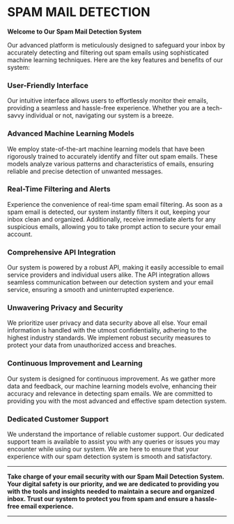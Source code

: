 # SPAM MAIL DETECTION


**Welcome to Our Spam Mail Detection System**

Our advanced platform is meticulously designed to safeguard your inbox by accurately detecting and filtering out spam emails using sophisticated machine learning techniques. Here are the key features and benefits of our system:

### User-Friendly Interface
Our intuitive interface allows users to effortlessly monitor their emails, providing a seamless and hassle-free experience. Whether you are a tech-savvy individual or not, navigating our system is a breeze.

### Advanced Machine Learning Models
We employ state-of-the-art machine learning models that have been rigorously trained to accurately identify and filter out spam emails. These models analyze various patterns and characteristics of emails, ensuring reliable and precise detection of unwanted messages.

### Real-Time Filtering and Alerts
Experience the convenience of real-time spam email filtering. As soon as a spam email is detected, our system instantly filters it out, keeping your inbox clean and organized. Additionally, receive immediate alerts for any suspicious emails, allowing you to take prompt action to secure your email account.

### Comprehensive API Integration
Our system is powered by a robust API, making it easily accessible to email service providers and individual users alike. The API integration allows seamless communication between our detection system and your email service, ensuring a smooth and uninterrupted experience.

### Unwavering Privacy and Security
We prioritize user privacy and data security above all else. Your email information is handled with the utmost confidentiality, adhering to the highest industry standards. We implement robust security measures to protect your data from unauthorized access and breaches.

### Continuous Improvement and Learning
Our system is designed for continuous improvement. As we gather more data and feedback, our machine learning models evolve, enhancing their accuracy and relevance in detecting spam emails. We are committed to providing you with the most advanced and effective spam detection system.

### Dedicated Customer Support
We understand the importance of reliable customer support. Our dedicated support team is available to assist you with any queries or issues you may encounter while using our system. We are here to ensure that your experience with our spam detection system is smooth and satisfactory.

---

**Take charge of your email security with our Spam Mail Detection System. Your digital safety is our priority, and we are dedicated to providing you with the tools and insights needed to maintain a secure and organized inbox. Trust our system to protect you from spam and ensure a hassle-free email experience.**

---

